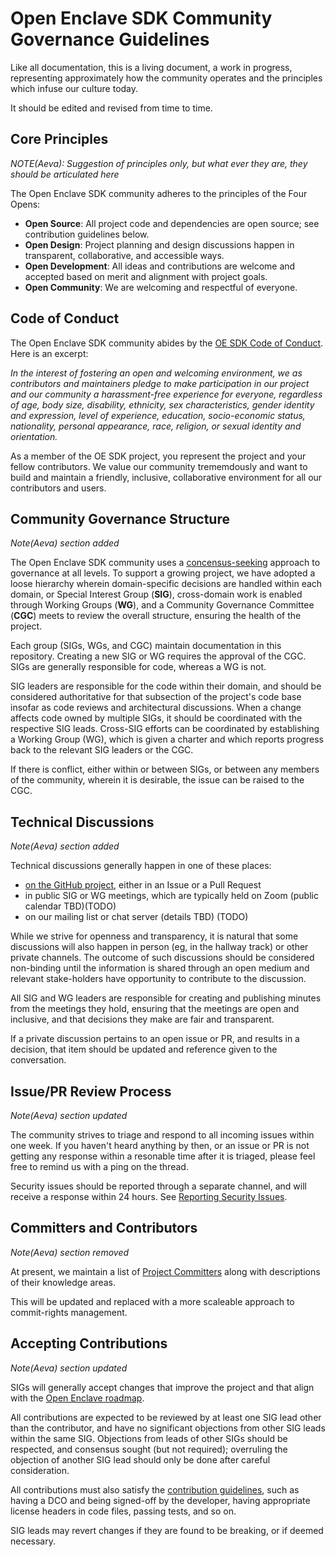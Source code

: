 Open Enclave SDK Community Governance Guidelines
==========================

Like all documentation, this is a living document, a work in progress, representing
approximately how the community operates and the principles which infuse our
culture today.

It should be edited and revised from time to time.

Core Principles
---------------
*NOTE(Aeva): Suggestion of principles only, but what ever they are, they should be articulated here*

The Open Enclave SDK community adheres to the principles of the Four Opens:

* **Open Source**: All project code and dependencies are open source; see contribution guidelines below.
* **Open Design**: Project planning and design discussions happen in transparent, collaborative, and accessible ways.
* **Open Development**: All ideas and contributions are welcome and accepted based on merit and alignment with project goals.
* **Open Community**: We are welcoming and respectful of everyone.


Code of Conduct
---------------

The Open Enclave SDK community abides by the
[OE SDK Code of Conduct](../CODE_OF_CONDUCT.md). Here is an
excerpt:

*In the interest of fostering an open and welcoming environment, we as
contributors and maintainers pledge to make participation in our project and our
community a harassment-free experience for everyone, regardless of age, body
size, disability, ethnicity, sex characteristics, gender identity and
expression, level of experience, education, socio-economic status, nationality,
personal appearance, race, religion, or sexual identity and orientation.*

As a member of the OE SDK project, you represent the project and your fellow
contributors. We value our community trememdously and want to build and maintain
a friendly, inclusive, collaborative environment for all our contributors and
users.

Community Governance Structure
------------------------------

*Note(Aeva) section added*

The Open Enclave SDK community uses a
[concensus-seeking](https://en.wikipedia.org/wiki/Consensus-seeking_decision-making)
approach to governance at all levels. To support a growing project, we have
adopted a loose hierarchy wherein domain-specific decisions are handled within
each domain, or Special Interest Group (**SIG**), cross-domain work is enabled
through Working Groups (**WG**), and a Community Governance Committee (**CGC**)
meets to review the overall structure, ensuring the health of the project.

Each group (SIGs, WGs, and CGC) maintain documentation in this repository.
Creating a new SIG or WG requires the approval of the CGC. SIGs are generally
responsible for code, whereas a WG is not.

SIG leaders are responsible for the code within their domain, and should be
considered authoritative for that subsection of the project's code base insofar
as code reviews and architectural discussions. When a change affects code owned
by multiple SIGs, it should be coordinated with the respective SIG leads.
Cross-SIG efforts can be coordinated by establishing a Working Group (WG), which
is given a charter and which reports progress back to the relevant SIG leaders
or the CGC.

If there is conflict, either within or between SIGs, or between any members of
the community, wherein it is desirable, the issue can be raised to the CGC.

Technical Discussions
---------------------

*Note(Aeva) section added*

Technical discussions generally happen in one of these places:

* [on the GitHub project](https://github.com/openenclave/openenclave), either in an Issue or a Pull Request
* in public SIG or WG meetings, which are typically held on Zoom (public calendar TBD)(TODO)
* on our mailing list or chat server (details TBD) (TODO)

While we strive for openness and transparency, it is natural that some
discussions will also happen in person (eg, in the hallway track) or other
private channels. The outcome of such discussions should be considered
non-binding until the information is shared through an open medium and relevant
stake-holders have opportunity to contribute to the discussion.

All SIG and WG leaders are responsible for creating and publishing minutes from
the meetings they hold, ensuring that the meetings are open and inclusive, and
that decisions they make are fair and transparent.

If a private discussion pertains to an open issue or PR, and results in a
decision, that item should be updated and reference given to the conversation.

Issue/PR Review Process
-----------------------

*Note(Aeva) section updated*

The community strives to triage and respond to all incoming issues within one
week. If you haven't heard anything by then, or an issue or PR is not getting
any response within a resonable time after it is triaged, please feel free to
remind us with a ping on the thread.

Security issues should be reported through a separate channel, and
will receive a response within 24 hours. See [Reporting Security
Issues](Contributing.md#reporting-security-issues).

Committers and Contributors
---------------------------

*Note(Aeva) section removed*

At present, we maintain a list of [Project Committers](Committers.md) along with
descriptions of their knowledge areas.

This will be updated and replaced with a more scaleable approach to
commit-rights management.

Accepting Contributions
-----------------------

*Note(Aeva) section updated*

SIGs will generally accept changes that improve the project and that align with the
[Open Enclave roadmap](https://github.com/openenclave/openenclave/projects).

All contributions are expected to be reviewed by at least one SIG lead other
than the contributor, and have no significant objections from other SIG leads
within the same SIG. Objections from leads of other SIGs should be respected,
and consensus sought (but not required); overruling the objection of another SIG
lead should only be done after careful consideration.

All contributions must also satisfy the
[contribution guidelines](Contributing.md), such as having a DCO and being
signed-off by the developer, having appropriate license headers in code files,
passing tests, and so on.

SIG leads may revert changes if they are found to be breaking, or if deemed necessary.
